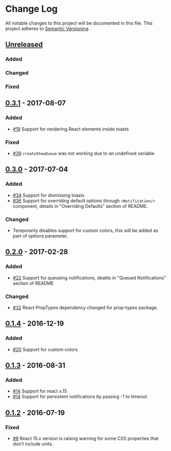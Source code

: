 # Change Log
All notable changes to this project will be documented in this file.
This project adheres to [Semantic Versioning](http://semver.org/).

## [Unreleased]
### Added

### Changed

### Fixed

## [0.3.1] - 2017-08-07
### Added
- [\#19] Support for rendering React elements inside toasts

### Fixed
- [\#39] `createShowQueue` was not working due to an undefined variable

## [0.3.0] - 2017-07-04
### Added
- [\#34] Support for dismissing toasts
- [\#36] Support for overriding default options through `<Notification/>` component, details in "Overriding Defaults" section of README.
  
### Changed
- Temporarily disables support for custom colors, this will be added as part of options parameter.

## [0.2.0] - 2017-02-28
### Added
- [\#22] Support for queueing notifications, deatils in "Queued Notifications" section of README

### Changed
- [\#32] React PropTypes dependency changed for prop-types package.

## [0.1.4] - 2016-12-19
### Added
- [\#20] Support for custom colors

## [0.1.3] - 2016-08-31
### Added
- [\#14] Support for react x.15
- [\#14] Support for persistent notifications by passing -1 to timeout.

## [0.1.2] - 2016-07-19
### Fixed
- [\#8] React 15.x version is raising warning for some CSS properties that don't include units.

[comment]: # (Build Comparison Links)

[unreleased]: https://github.com/jesusoterogomez/react-notify-toast/compare/0.3.1...HEAD
[0.3.1]: https://github.com/jesusoterogomez/react-notify-toast/compare/0.3.0...0.3.1
[0.3.0]: https://github.com/jesusoterogomez/react-notify-toast/compare/0.2.0...0.3.0
[0.2.0]: https://github.com/jesusoterogomez/react-notify-toast/compare/0.1.4...0.2.0
[0.1.4]: https://github.com/jesusoterogomez/react-notify-toast/compare/0.1.3...0.1.4
[0.1.3]: https://github.com/jesusoterogomez/react-notify-toast/compare/0.1.2...0.1.3
[0.1.2]: https://github.com/jesusoterogomez/react-notify-toast/tree/0.1.2

[comment]: # (Issue Links)

[\#39]: https://github.com/jesusoterogomez/react-notify-toast/issues/39
[\#36]: https://github.com/jesusoterogomez/react-notify-toast/issues/36
[\#34]: https://github.com/jesusoterogomez/react-notify-toast/issues/34
[\#32]: https://github.com/jesusoterogomez/react-notify-toast/issues/32
[\#22]: https://github.com/jesusoterogomez/react-notify-toast/issues/22
[\#20]: https://github.com/jesusoterogomez/react-notify-toast/issues/20
[\#19]: https://github.com/jesusoterogomez/react-notify-toast/issues/19
[\#14]: https://github.com/jesusoterogomez/react-notify-toast/issues/14
[\#8]: https://github.com/jesusoterogomez/react-notify-toast/issues/8
